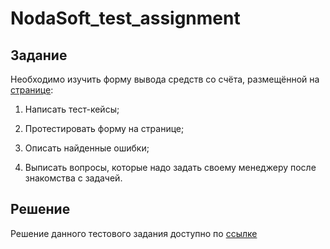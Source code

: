 # NodaSoft_test_assignment


## Задание

Необходимо изучить форму вывода средств со счёта, размещённой на [странице](https://groall.noda.pro/test_qa):

1) Написать тест-кейсы;

2) Протестировать форму на странице;

3) Описать найденные ошибки;

4) Выписать вопросы, которые надо задать своему менеджеру после знакомства с задачей.


## Решение

Решение данного тестового задания доступно по [ссылке](https://docs.google.com/spreadsheets/d/1n_hyolygBrJuJJtlZhc206cbDZYdLhRk0CYsrWQwXfE/edit?usp=sharing)